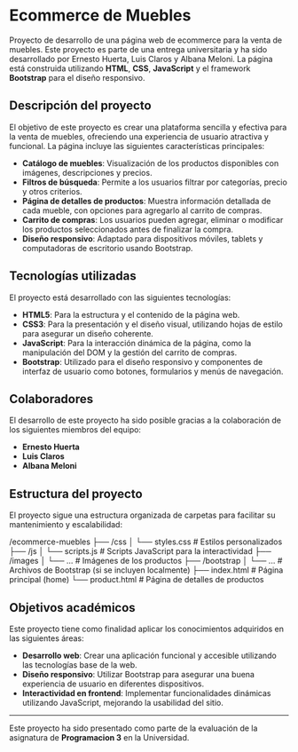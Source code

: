 # Ecommerce de Muebles

Proyecto de desarrollo de una página web de ecommerce para la venta de muebles. Este proyecto es parte de una entrega universitaria y ha sido desarrollado por Ernesto Huerta, Luis Claros y Albana Meloni. La página está construida utilizando **HTML**, **CSS**, **JavaScript** y el framework **Bootstrap** para el diseño responsivo.

## Descripción del proyecto

El objetivo de este proyecto es crear una plataforma sencilla y efectiva para la venta de muebles, ofreciendo una experiencia de usuario atractiva y funcional. La página incluye las siguientes características principales:

- **Catálogo de muebles**: Visualización de los productos disponibles con imágenes, descripciones y precios.
- **Filtros de búsqueda**: Permite a los usuarios filtrar por categorías, precio y otros criterios.
- **Página de detalles de productos**: Muestra información detallada de cada mueble, con opciones para agregarlo al carrito de compras.
- **Carrito de compras**: Los usuarios pueden agregar, eliminar o modificar los productos seleccionados antes de finalizar la compra.
- **Diseño responsivo**: Adaptado para dispositivos móviles, tablets y computadoras de escritorio usando Bootstrap.

## Tecnologías utilizadas

El proyecto está desarrollado con las siguientes tecnologías:

- **HTML5**: Para la estructura y el contenido de la página web.
- **CSS3**: Para la presentación y el diseño visual, utilizando hojas de estilo para asegurar un diseño coherente.
- **JavaScript**: Para la interacción dinámica de la página, como la manipulación del DOM y la gestión del carrito de compras.
- **Bootstrap**: Utilizado para el diseño responsivo y componentes de interfaz de usuario como botones, formularios y menús de navegación.

## Colaboradores

El desarrollo de este proyecto ha sido posible gracias a la colaboración de los siguientes miembros del equipo:

- **Ernesto Huerta**
- **Luis Claros**
- **Albana Meloni**

## Estructura del proyecto

El proyecto sigue una estructura organizada de carpetas para facilitar su mantenimiento y escalabilidad:  
  
/ecommerce-muebles ├── /css │ └── styles.css # Estilos personalizados ├── /js │ └── scripts.js # Scripts JavaScript para la interactividad ├── /images │ └── ... # Imágenes de los productos ├── /bootstrap │ └── ... # Archivos de Bootstrap (si se incluyen localmente) ├── index.html # Página principal (home) └── product.html # Página de detalles de productos


## Objetivos académicos

Este proyecto tiene como finalidad aplicar los conocimientos adquiridos en las siguientes áreas:

- **Desarrollo web**: Crear una aplicación funcional y accesible utilizando las tecnologías base de la web.
- **Diseño responsivo**: Utilizar Bootstrap para asegurar una buena experiencia de usuario en diferentes dispositivos.
- **Interactividad en frontend**: Implementar funcionalidades dinámicas utilizando JavaScript, mejorando la usabilidad del sitio.

---

Este proyecto ha sido presentado como parte de la evaluación de la asignatura de **Programacion 3** en la Universidad.


